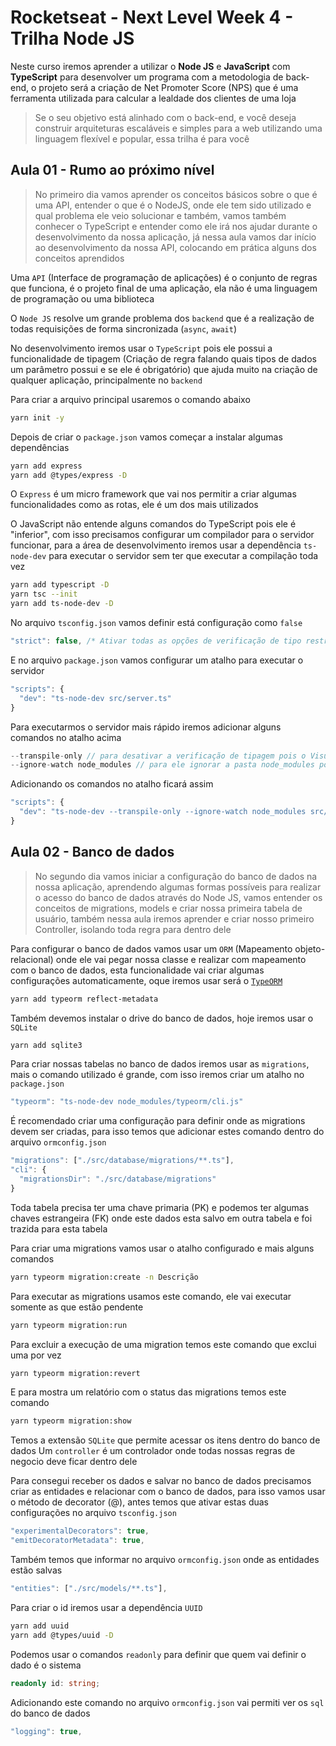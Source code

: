 # Rocketseat - Next Level Week 4 - Trilha Node JS
Neste curso iremos aprender a utilizar o **Node JS** e **JavaScript** com **TypeScript** para desenvolver um programa com a metodologia de back-end, o projeto será a criação de Net Promoter Score (NPS) que é uma ferramenta utilizada para calcular a lealdade dos clientes de uma loja

>Se o seu objetivo está alinhado com o back-end, e você deseja construir arquiteturas escaláveis e simples para a web utilizando uma linguagem flexível e popular, essa trilha é para você

## Aula 01 - Rumo ao próximo nível
>No primeiro dia vamos aprender os conceitos básicos sobre o que é uma API, entender o que é o NodeJS, onde ele tem sido utilizado e qual problema ele veio solucionar e também, vamos também conhecer o TypeScript e entender como ele irá nos ajudar durante o desenvolvimento da nossa aplicação, já nessa aula vamos dar início ao desenvolvimento da nossa API, colocando em prática alguns dos conceitos aprendidos

Uma `API` (Interface de programação de aplicações) é o conjunto de regras que funciona, é o projeto final de uma aplicação, ela não é uma linguagem de programação ou uma biblioteca

O `Node JS` resolve um grande problema dos `backend` que é a realização de todas requisições de forma sincronizada (`async`, `await`)

No desenvolvimento iremos usar o `TypeScript` pois ele possui a funcionalidade de tipagem (Criação de regra falando quais tipos de dados um parâmetro possui e se ele é obrigatório) que ajuda muito na criação de qualquer aplicação, principalmente no `backend`

Para criar a arquivo principal usaremos o comando abaixo
```bash
yarn init -y
```

Depois de criar o `package.json` vamos começar a instalar algumas dependências
```bash
yarn add express
yarn add @types/express -D
```

O `Express` é um micro framework que vai nos permitir a criar algumas funcionalidades como as rotas, ele é um dos mais utilizados

O JavaScript não entende alguns comandos do TypeScript pois ele é "inferior", com isso precisamos configurar um compilador para o servidor funcionar, para a área de desenvolvimento iremos usar a dependência `ts-node-dev` para executar o servidor sem ter que executar a compilação toda vez
```bash
yarn add typescript -D
yarn tsc --init
yarn add ts-node-dev -D
```

No arquivo `tsconfig.json` vamos definir está configuração como `false`
```ts
"strict": false, /* Ativar todas as opções de verificação de tipo restrita */
```

E no arquivo `package.json` vamos configurar um atalho para executar o servidor
```ts
"scripts": {
  "dev": "ts-node-dev src/server.ts"
}
```

Para executarmos o servidor mais rápido iremos adicionar alguns comandos no atalho acima
```ts
--transpile-only // para desativar a verificação de tipagem pois o Visual já faz isso
--ignore-watch node_modules // para ele ignorar a pasta node_modules pois não devemos mexer nela
```

Adicionando os comandos no atalho ficará assim
```ts
"scripts": {
  "dev": "ts-node-dev --transpile-only --ignore-watch node_modules src/server.ts"
}
```

## Aula 02 - Banco de dados
>No segundo dia vamos iniciar a configuração do banco de dados na nossa aplicação, aprendendo algumas formas possíveis para realizar o acesso do banco de dados através do Node JS, vamos entender os conceitos de migrations, models e criar nossa primeira tabela de usuário, também nessa aula iremos aprender e criar nosso primeiro Controller, isolando toda regra para dentro dele

Para configurar o banco de dados vamos usar um `ORM` (Mapeamento objeto-relacional) onde ele vai pegar nossa classe e realizar com mapeamento com o banco de dados, esta funcionalidade vai criar algumas configurações automaticamente, oque iremos usar será o [`TypeORM`](https://typeorm.io/#/)
```bash
yarn add typeorm reflect-metadata
```

Também devemos instalar o drive do banco de dados, hoje iremos usar o `SQLite`
```bash
yarn add sqlite3
```

Para criar nossas tabelas no banco de dados iremos usar as `migrations`, mais o comando utilizado é grande, com isso iremos criar um atalho no `package.json`
```ts
"typeorm": "ts-node-dev node_modules/typeorm/cli.js"
```

É recomendado criar uma configuração para definir onde as migrations devem ser criadas, para isso temos que adicionar estes comando dentro do arquivo `ormconfig.json`
```ts
"migrations": ["./src/database/migrations/**.ts"],
"cli": {
  "migrationsDir": "./src/database/migrations"
}
```

Toda tabela precisa ter uma chave primaria (PK) e podemos ter algumas chaves estrangeira (FK) onde este dados esta salvo em outra tabela e foi trazida para esta tabela


Para criar uma migrations vamos usar o atalho configurado e mais alguns comandos
```bash
yarn typeorm migration:create -n Descrição
```

Para executar as migrations usamos este comando, ele vai executar somente as que estão pendente
```bash
yarn typeorm migration:run
```

Para excluir a execução de uma migration temos este comando que exclui uma por vez
```bash
yarn typeorm migration:revert
```

E para mostra um relatório com o status das migrations temos este comando
```bash
yarn typeorm migration:show
```

Temos a extensão `SQLite` que permite acessar os itens dentro do banco de dados
Um `controller` é um controlador onde todas nossas regras de negocio deve ficar dentro dele

Para consegui receber os dados e salvar no banco de dados precisamos criar as entidades e relacionar com o banco de dados, para isso vamos usar o método de decorator (@), antes temos que ativar estas duas configurações no arquivo `tsconfig.json`
```ts
"experimentalDecorators": true,
"emitDecoratorMetadata": true,
```

Também temos que informar no arquivo `ormconfig.json` onde as entidades estão salvas
```ts
"entities": ["./src/models/**.ts"],
```

Para criar o id iremos usar a dependência `UUID`
```bash
yarn add uuid
yarn add @types/uuid -D
```

Podemos usar o comandos `readonly` para definir que quem vai definir o dado é o sistema
```ts
readonly id: string;
```

Adicionando este comando no arquivo `ormconfig.json` vai permiti ver os `sql` do banco de dados
```ts
"logging": true,
```
